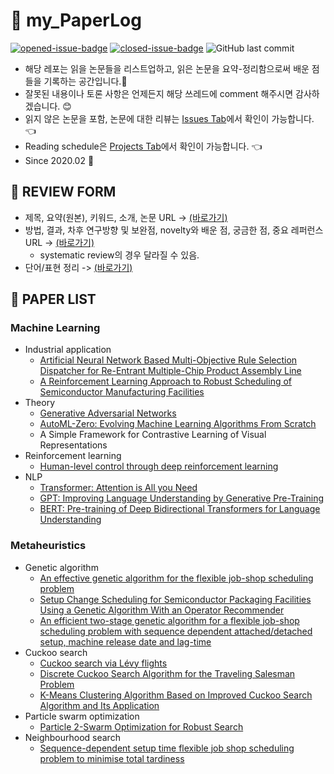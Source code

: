 # :page_facing_up: my_PaperLog
[![opened-issue-badge](https://img.shields.io/github/issues/koptimizer/my_PaperLog)](https://github.com/koptimizer/my_PaperLog/issues)
[![closed-issue-badge](https://img.shields.io/github/issues-closed/koptimizer/my_PaperLog)](https://github.com/koptimizer/my_PaperLog/issues?q=is%3Aissue+is%3Aclosed)
![GitHub last commit](https://img.shields.io/github/last-commit/koptimizer/my_PaperLog.svg)
- 해당 레포는 읽을 논문들을 리스트업하고, 읽은 논문을 요약-정리함으로써 배운 점들을 기록하는 공간입니다.:closed_book:
- 잘못된 내용이나 토론 사항은 언제든지 해당 쓰레드에 comment 해주시면 감사하겠습니다. :blush:
- 읽지 않은 논문을 포함, 논문에 대한 리뷰는 [Issues Tab](https://github.com/koptimizer/my_PaperLog/issues)에서 확인이 가능합니다. :point_left:
- Reading schedule은 [Projects Tab](https://github.com/koptimizer/my_PaperLog/projects/1)에서 확인이 가능합니다. :point_left:
- Since 2020.02 :runner:

## :memo: REVIEW FORM 
- 제목, 요약(원본), 키워드, 소개, 논문 URL -> [(바로가기)](https://github.com/koptimizer/my_PaperLog/blob/master/.github/ISSUE_TEMPLATE/paper_temp.md)
- 방법, 결과, 차후 연구방향 및 보완점, novelty와 배운 점, 궁금한 점, 중요 레퍼런스 URL -> [(바로가기)](https://github.com/koptimizer/my_PaperLog/blob/master/review_form.md)
  - systematic review의 경우 달라질 수 있음.
- 단어/표현 정리 -> [(바로가기)](https://github.com/koptimizer/my_PaperLog/blob/master/words.md)

## :dart: PAPER LIST
### Machine Learning
- Industrial application
  - [Artificial Neural Network Based Multi-Objective Rule Selection Dispatcher for Re-Entrant Multiple-Chip Product Assembly Line](https://github.com/koptimizer/my_PaperLog/issues/1)
  - [A Reinforcement Learning Approach to Robust Scheduling of Semiconductor Manufacturing Facilities]()
- Theory
  - [Generative Adversarial Networks](https://github.com/koptimizer/my_PaperLog/issues/3)
  - [AutoML-Zero: Evolving Machine Learning Algorithms From Scratch](https://github.com/koptimizer/my_PaperLog/issues/6)
  - A Simple Framework for Contrastive Learning of Visual Representations
- Reinforcement learning
  - [Human-level control through deep reinforcement learning](https://github.com/koptimizer/my_PaperLog/issues/5)
- NLP
  - [Transformer: Attention is All you Need](https://github.com/koptimizer/my_PaperLog/issues/15)
  - [GPT: Improving Language Understanding by Generative Pre-Training](https://github.com/koptimizer/my_PaperLog/issues/16)
  - [BERT: Pre-training of Deep Bidirectional Transformers for Language Understanding](https://github.com/koptimizer/my_PaperLog/issues/14)
### Metaheuristics
- Genetic algorithm
  - [An effective genetic algorithm for the flexible job-shop scheduling problem](https://github.com/koptimizer/my_PaperLog/issues/10)
  - [Setup Change Scheduling for Semiconductor Packaging Facilities Using a Genetic Algorithm With an Operator Recommender](https://github.com/koptimizer/my_PaperLog/issues/13)
  - [An efficient two-stage genetic algorithm for a flexible job-shop scheduling problem with sequence dependent attached/detached setup, machine release date and lag-time](https://github.com/koptimizer/my_PaperLog/issues/12)
- Cuckoo search
  - [Cuckoo search via Lévy flights](https://github.com/koptimizer/my_PaperLog/issues/2)
  - [Discrete Cuckoo Search Algorithm for the Traveling Salesman Problem](https://github.com/koptimizer/my_PaperLog/issues/4)
  - [K-Means Clustering Algorithm Based on Improved Cuckoo Search Algorithm and
Its Application](https://github.com/koptimizer/my_PaperLog/issues/7)
- Particle swarm optimization
  - [Particle 2-Swarm Optimization for Robust Search](https://github.com/koptimizer/my_PaperLog/issues/8)
- Neighbourhood search
  - [Sequence-dependent setup time flexible job shop scheduling problem to minimise total tardiness](https://github.com/koptimizer/my_PaperLog/issues/11)
